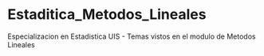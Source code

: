 # Estaditica_Metodos_Lineales
Especializacion en Estadistica UIS - Temas vistos en el modulo de Metodos Lineales
